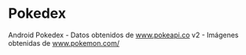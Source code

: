 # Pokedex
Android Pokedex - Datos obtenidos de www.pokeapi.co v2 - Imágenes obtenidas de www.pokemon.com/

